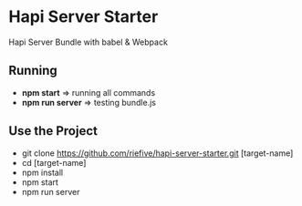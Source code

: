 # Hapi Server Starter

Hapi Server Bundle with babel & Webpack 

## Running
- **npm start** => running all commands
- **npm run server** => testing bundle.js

## Use the Project
- git clone https://github.com/riefive/hapi-server-starter.git [target-name]
- cd [target-name]
- npm install
- npm start
- npm run server
